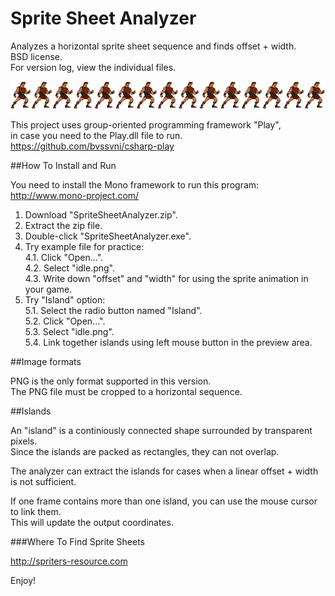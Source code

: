Sprite Sheet Analyzer
===========================

Analyzes a horizontal sprite sheet sequence and finds offset + width.  
BSD license.  
For version log, view the individual files.  

![Example sprite](/SpriteSheetAnalyzer/bin/Debug/idle.png)

This project uses group-oriented programming framework "Play",  
in case you need to the Play.dll file to run.  
https://github.com/bvssvni/csharp-play

##How To Install and Run

You need to install the Mono framework to run this program:  
http://www.mono-project.com/

1. Download "SpriteSheetAnalyzer.zip".  
2. Extract the zip file.
3. Double-click "SpriteSheetAnalyzer.exe".
4. Try example file for practice:  
    4.1. Click "Open...".  
    4.2. Select "idle.png".  
    4.3. Write down "offset" and "width" for using the sprite animation in your game.  
5. Try "Island" option:  
    5.1. Select the radio button named "Island".  
    5.2. Click "Open...".  
    5.3. Select "idle.png".  
    5.4. Link together islands using left mouse button in the preview area.  

##Image formats

PNG is the only format supported in this version.  
The PNG file must be cropped to a horizontal sequence.  

##Islands

An "island" is a continiously connected shape surrounded by transparent pixels.  
Since the islands are packed as rectangles, they can not overlap.

The analyzer can extract the islands for cases when a linear offset + width is not sufficient.  

If one frame contains more than one island, you can use the mouse cursor to link them.  
This will update the output coordinates.  

###Where To Find Sprite Sheets

http://spriters-resource.com

Enjoy!  
